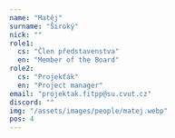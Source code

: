 ```yaml
---
name: "Matěj"
surname: "Široký"
nick: ""
role1:
  cs: "Člen představenstva"
  en: "Member of the Board"
role2:
  cs: "Projekťák"
  en: "Project manager"
email: "projektak.fitpp@su.cvut.cz"
discord: ""
img: "/assets/images/people/matej.webp"
pos: 4
---
```

